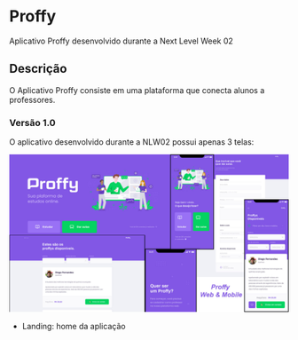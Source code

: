 # Proffy
Aplicativo Proffy desenvolvido durante a Next Level Week 02

## Descrição
O Aplicativo Proffy consiste em uma plataforma que conecta alunos a professores.

### Versão 1.0
O aplicativo desenvolvido durante a NLW02 possui apenas 3 telas:

<img src="./Screenshots/Proffy 1.0 web e mobile.jpg" />

- Landing: home da aplicação